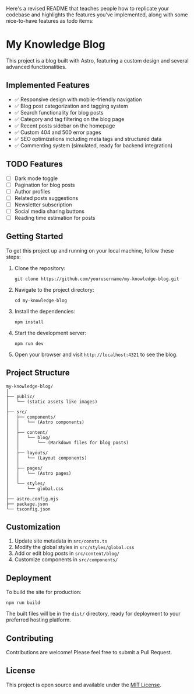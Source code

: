 Here's a revised README that teaches people how to replicate your codebase and highlights the features you've implemented, along with some nice-to-have features as todo items:

# My Knowledge Blog

This project is a blog built with Astro, featuring a custom design and several advanced functionalities.

## Implemented Features

- ✅ Responsive design with mobile-friendly navigation
- ✅ Blog post categorization and tagging system
- ✅ Search functionality for blog posts
- ✅ Category and tag filtering on the blog page
- ✅ Recent posts sidebar on the homepage
- ✅ Custom 404 and 500 error pages
- ✅ SEO optimizations including meta tags and structured data
- ✅ Commenting system (simulated, ready for backend integration)

## TODO Features

- [ ] Dark mode toggle
- [ ] Pagination for blog posts
- [ ] Author profiles
- [ ] Related posts suggestions
- [ ] Newsletter subscription
- [ ] Social media sharing buttons
- [ ] Reading time estimation for posts

## Getting Started

To get this project up and running on your local machine, follow these steps:

1. Clone the repository:
   ```
   git clone https://github.com/yourusername/my-knowledge-blog.git
   ```

2. Navigate to the project directory:
   ```
   cd my-knowledge-blog
   ```

3. Install the dependencies:
   ```
   npm install
   ```

4. Start the development server:
   ```
   npm run dev
   ```

5. Open your browser and visit `http://localhost:4321` to see the blog.

## Project Structure

```
my-knowledge-blog/
│
├── public/
│   └── (static assets like images)
│
├── src/
│   ├── components/
│   │   └── (Astro components)
│   │
│   ├── content/
│   │   └── blog/
│   │       └── (Markdown files for blog posts)
│   │
│   ├── layouts/
│   │   └── (Layout components)
│   │
│   ├── pages/
│   │   └── (Astro pages)
│   │
│   └── styles/
│       └── global.css
│
├── astro.config.mjs
├── package.json
└── tsconfig.json
```

## Customization

1. Update site metadata in `src/consts.ts`
2. Modify the global styles in `src/styles/global.css`
3. Add or edit blog posts in `src/content/blog/`
4. Customize components in `src/components/`

## Deployment

To build the site for production:

```
npm run build
```

The built files will be in the `dist/` directory, ready for deployment to your preferred hosting platform.

## Contributing

Contributions are welcome! Please feel free to submit a Pull Request.

## License

This project is open source and available under the [MIT License](LICENSE).